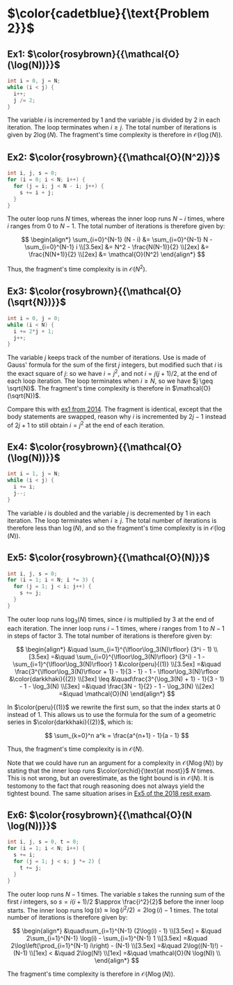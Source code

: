 # $\color{cadetblue}{\text{Problem 2}}$

## Ex1: $\color{rosybrown}{{\mathcal{O}(\log(N))}}$

```c
int i = 0, j = N;
while (i < j) {
  i++;
  j /= 2;
}
```

The variable $i$ is incremented by $1$ and the variable $j$ is divided by $2$ in each iteration. The loop terminates when $i \geq j$. The total number of iterations is given by $2 \log(N)$. The fragment's time complexity is therefore in $\mathcal{O}(\log(N))$.

## Ex2: $\color{rosybrown}{{\mathcal{O}(N^2)}}$

```c
int i, j, s = 0;
for (i = 0; i < N; i++) {
  for (j = i; j < N - i; j++) {
    s += i + j;
  }
}
```

The outer loop runs $N$ times, whereas the inner loop runs $N - i$ times, where $i$ ranges from $0$ to $N - 1$. The total number of iterations is therefore given by:

$$
\begin{align*}
\sum_{i=0}^{N-1} (N - i) &= \sum_{i=0}^{N-1} N - \sum_{i=0}^{N-1} i \\[3.5ex]
&= N^2 - \frac{N(N-1)}{2} \\[2ex]
&= \frac{N(N+1)}{2} \\[2ex]
&= \mathcal{O}(N^2)
\end{align*}
$$

Thus, the fragment's time complexity is in $\mathcal{O}(N^2)$.

## Ex3: $\color{rosybrown}{{\mathcal{O}(\sqrt{N})}}$

```c
int i = 0, j = 0;
while (i < N) {
  i += 2*j + 1;
  j++;
}
```

The variable $j$ keeps track of the number of iterations. Use is made of Gauss' formula for the sum of the first $j$ integers, but modified such that $i$ is the exact square of $j$: so we have $i = j^2$, and not $i = j(j+1)/2$, at the end of each loop iteration. The loop terminates when $i \geq N$, so we have $j \geq \sqrt{N}$. The fragment's time complexity is therefore in $\mathcal{O}(\sqrt{N})$.  

Compare this with [ex1 from 2014](https://github.com/pl3onasm/Imperative-programming/blob/main/IP-Finals/2014/problem3.md#ex1-colorrosybrownmathcalosqrtn). The fragment is identical, except that the body statements are swapped, reason why $i$ is incremented by $2j - 1$ instead of $2j + 1$ to still obtain $i = j^2$ at the end of each iteration.  

## Ex4: $\color{rosybrown}{{\mathcal{O}(\log(N))}}$

```c
int i = 1, j = N;
while (i < j) {
  i += i;
  j--;
}
```

The variable $i$ is doubled and the variable $j$ is decremented by $1$ in each iteration. The loop terminates when $i \geq j$. The total number of iterations is therefore less than $\log(N)$, and so the fragment's time complexity is in $\mathcal{O}(\log(N))$.

## Ex5: $\color{rosybrown}{{\mathcal{O}(N)}}$

```c
int i, j, s = 0;
for (i = 1; i < N; i *= 3) {
  for (j = 1; j < i; j++) {
    s += j;
  }
}
```

The outer loop runs $\log_3(N)$ times, since $i$ is multiplied by 3 at the end of each iteration. The inner loop runs $i - 1$ times, where $i$ ranges from $1$ to $N - 1$ in steps of factor 3. The total number of iterations is therefore given by:

$$
\begin{align*}
&\quad \sum_{i=1}^{\lfloor\log_3(N)\rfloor} (3^i - 1) \\[3.5ex]
=&\quad \sum_{i=0}^{\lfloor\log_3(N)\rfloor} (3^i) - 1 - \sum_{i=1}^{\lfloor\log_3(N)\rfloor} 1 &\color{peru}{(1)} \\[3.5ex]
=&\quad \frac{3^{\lfloor\log_3(N)\rfloor + 1} - 1}{3 - 1} - 1 - \lfloor\log_3(N)\rfloor &\color{darkkhaki}{(2)} \\[3ex]
\leq &\quad\frac{3^{\log_3(N) + 1} - 1}{3 - 1} - 1 - \log_3(N) \\[3ex]
=&\quad \frac{3N - 1}{2} - 1 - \log_3(N) \\[2ex]
=&\quad \mathcal{O}(N)
\end{align*}
$$

In $\color{peru}{(1)}$ we rewrite the first sum, so that the index starts at $0$ instead of $1$. This allows us to use the formula for the sum of a geometric series in $\color{darkkhaki}{(2)}$, which is:

$$
\sum_{k=0}^n a^k = \frac{a^{n+1} - 1}{a - 1}
$$

Thus, the fragment's time complexity is in $\mathcal{O}(N)$.

Note that we could have run an argument for a complexity in $\mathcal{O}(N \log(N))$ by stating that the inner loop runs $\color{orchid}{\text{at most}}$ $N$ times. This is not wrong, but an overestimate, as the tight bound is in $\mathcal{O}(N)$. It is testomony to the fact that rough reasoning does not always yield the tightest bound. The same situation arises in [Ex5 of the 2018 resit exam](https://github.com/pl3onasm/Imperative-programming/blob/main/IP-Finals/2018resit/problem2.md#ex5-colorrosybrownmathcalonlogn).

## Ex6: $\color{rosybrown}{{\mathcal{O}(N \log(N))}}$

```c
int i, j, s = 0, t = 0;
for (i = 1; i < N; i++) {
  s += i;
  for (j = 1; j < s; j *= 2) {
    t += j;
  }
}
```

The outer loop runs $N - 1$ times. The variable $s$ takes the running sum of the first $i$ integers, so $s = i(i+1)/2$ $\approx \frac{i^2}{2}$ before the inner loop starts. The inner loop runs $\log(s) \approx \log(i^2/2) = 2\log(i) -1$  times. The total number of iterations is therefore given by:

$$
\begin{align*}
&\quad\sum_{i=1}^{N-1} (2\log(i) - 1) \\[3.5ex]
= &\quad 2\sum_{i=1}^{N-1} \log(i) - \sum_{i=1}^{N-1} 1 \\[3.5ex]
=&\quad 2\log\left(\prod_{i=1}^{N-1} i\right) - (N-1) \\[3.5ex]
=&\quad 2\log((N-1)!) - (N-1) \\[1ex]
< &\quad 2\log(N!) \\[1ex]
=&\quad \mathcal{O}(N \log(N)) \\
\end{align*}
$$

The fragment's time complexity is therefore in $\mathcal{O}(N \log(N))$.
